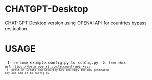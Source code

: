 # CHATGPT-Desktop


CHAT-GPT Desktop version using OPENAI API for countries bypass restication.

# USAGE

<code> 1- rename example.config.py to config.py
<code> 2- from this url https://beta.openai.com/account/api-keys
<code> 3- press on Create New Security Key and copy the new generated key and add it to config.py   

